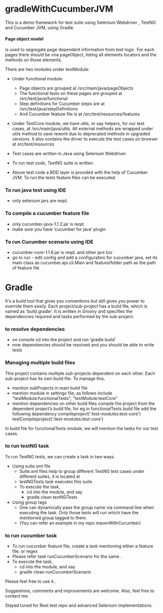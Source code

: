 # gradleWithCucumberJVM #

This is a demo framework for test suite using Selenium Webdriver , TestNG and Cucumber JVM, using Gradle.

#### Page object model 
is used to segregate page dependent information from test logic.
For each pages there should be one pageObject, listing all elements locators and the methods on those elements.

There are two modules under testModule:
*	Under functional module:
	*	Page objects are grouped at /src/main/java/pageObjects
	*	The functional tests on these pages are grouped at /src/test/java/functional
	*	Step definitions for Cucumber steps are at /src/test/java/stepDefinitions
	*	And Cucumber  feature file is at /src/test/resources/features 
*	Under TestCore module, we have utils, or say helpers, for our test cases, at /src/main/java/utils. All external methods are wrapped under utils method to save rework due to deprecated methods in upgraded versions. It also contains the driver to execute the test cases on  browser at src/test/resources

* Test cases are written in Java using Selenium Webdriver.
* To run test code, TestNG suite is written.
* Above test code a BDD layer is provided with the help of Cucumber JVM. To run the tests feature files can be executed.

### To run java test using IDE ###
*	only selenium jars are reqd.

### To compile a cucumber feature file ##
*	only cucumber-java-1.1.2.jar is reqd. 
*	make sure you have ‘cucumber for java’ plugin

### To run Cucumber scenario using IDE ###
*	cucumber-core-1.1.6.jar is reqd. and other jars too
*	go to run - edit config and add a configuration for cucumber java, set its main class as cucumber.api.cli.Main and feature/folder path as the path of feature file

# Gradle #
It's a build tool that gives you conventions but still gives you power to override them easily. Each project/sub-project has a build file, which is named as 'build.gradle'.  It is written in Groovy and specifies the dependencies required and tasks performed by the sub-project.

### to resolve dependencies ###
*	on console cd into the project and run ‘gradle build’
*	now dependencies should be resolved and you should be able to write tests

### Managing multiple build files ###
This project contains multiple sub-projects dependent on each other. Each sub-project has its own build file. To manage this,
*	mention subProjects in main build file
*	mention module in settings file, as follows
    include "testModule:functionalTests", "testModule:testCore"
*	mention dependencies on other build files
  compile the project from the dependent project’s build file, for eg in functionalTests build file add the following dependency
  compileproject(':test-modules:test-core')
  testCompileproject(':test-modules:test-core')


In build file for functionalTests module, we will mention the tasks for our test cases.
### to run testNG task ###
To run TestNG tests, we can create a task in two ways
*	Using suite.xml file
	*	Suite.xml files help to group different TestNG test cases under different suites, it is located at
	*	testNGTests task executes this suite
	*	To execute the task,
		* cd into the module, and say
		* gradle clean testNGTests
*	Using group tags
	*	One can dynamically pass the group name via command line when executing the task. Only those tests will run which have the mentioned group tagged to them. 
	*	(You can refer an example in my repo mavenWithCucumber)

### to run cucumber task ###
*	To run cucumber feature file, create a task mentioning either a feature file, or regex
*	Please refer task runCucumberScenario for the same .
*	To execute the task,
	  * cd into the module, and say
	  * gradle clean runCucumberScenario
	  
Please feel free to use it..

Suggestions, comments and improvements are welcome. Also, feel free to contact me.

Stayed tuned for Rest test repo and advanced Selenium implementations.
